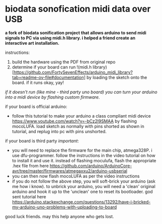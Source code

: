 # biodata sonofication midi data over USB

**a fork of biodata sonification project that allows arduino to send midi signals to PC via using midi.h library. i helped a friend create an interactive art installation.**

instructions:
1. build the hardware using the PDF from original repo
2. determine if your board can run !(midi.h library)[https://github.com/FortySevenEffects/arduino_midi_library?tab=readme-ov-file#documentation] by loading the sketch onto the board. if it runs okay, yay!

*if it doesn't run (like mine - third party uno board) you can turn your arduino into a midi device by flashing custom firmware.*

if your board is official arduino:
- follow this tutorial to make your arduino a class compliant midi device https://www.youtube.com/watch?v=-bCz2I9SMAA by flashing mocoLUFA. load sketch as normally with pins shorted as shown in tutorial, and replug into pc with pins unshorted.

if your board is third party *important*:
- you will need to replace the firmware for the main chip, atmega328P. i use dfu-programmer. follow the instructions in the video tutorial on how to install it and use it. instead of flashing moculufa, flash the appropriate .hex file from here https://github.com/arduino/ArduinoCore-avr/tree/master/firmwares/atmegaxxu2/arduino-usbserial
- you can then now flash mocoLUFA as per the video instructions
- if you do not follow the above step, you will soft-brick your arduino (ask me how i know). to unbrick your arduino, you will need a 'clean' original arduino and hook it up to the 'unclean' one to reset its bootloader. god sent tutorial here https://arduino.stackexchange.com/questions/13292/have-i-bricked-my-arduino-uno-problems-with-uploading-to-board

good luck friends. may this help anyone who gets lost.



